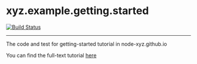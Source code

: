 # xyz.example.getting.started

[![Build Status](https://travis-ci.org/node-xyz/xyz.example.getting.started.svg?branch=master)](https://travis-ci.org/node-xyz/xyz.example.getting.started)

---

The code and test for getting-started tutorial in node-xyz.github.io

You can find the full-text tutorial [here](https://node-xyz.github.io/documentations/getting-started/)
